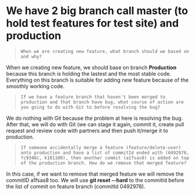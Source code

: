 # We have 2 big branch call master (to hold test features for test site) and production

> `When we are creating new feature, what branch should we based on and why?`

When we creating new feature, we should base on branch **Production** because this branch is holding the lastest and the most stable code. Everything on this branch is suitable for adding new feature because of the smoothly working code.

> `If we have a feature branch that haven't been merged to production and that branch have bug, what course of action are you going to do with Git to before resolving the bug?`

We do nothing with Git because the problem at here is resolving the bug. After that, we will do with Git (we can stage it again, commit it, create pull request and review code with partners and then push it/merge it to production.

> `If someone accidentally merge a feature (feature/delete-user) onto production and have a list of commitId ended with (0492978, fc9348c, k101100), then another commit (a1fsas8) is added on top of the production branch. How do we remove that merged feature?`

In this case, if we want to remove that merged feature we will remove the commitID a1fsas8 too. We will use **git reset --hard** to the commitId before the list of commit on feature branch (commitId 0492978).
